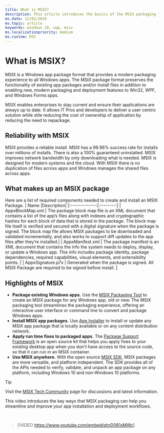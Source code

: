 ```yaml
---
title: What is MSIX?
description: This article introduces the basics of the MSIX packaging format, a modern packaging experience to all Windows apps.
ms.date: 12/02/2019
ms.topic: article
keywords: windows 10, uwp, msix
ms.localizationpriority: medium
ms.custom: RS5
---
```


# What is MSIX?

MSIX is a Windows app package format that provides a modern packaging experience to all Windows apps. The MSIX package format preserves the functionality of existing app packages and/or install files in addition to enabling new, modern packaging and deployment features to Win32, WPF, and Windows Forms apps.

MSIX enables enterprises to stay current and ensure their applications are always up to date. It allows IT Pros and developers to deliver a user centric solution while stile reducing the cost of ownership of application by reducing the need to repackage. 

## Reliability with MSIX 
MSIX provides a reliable install. MSIX has a 99.96% success rate for installs over millions of installs. There is also a 100% guaranteed uninstalled. MSIX improves network bandwidth by only downloading what is needed. MSIX is designed for modern systems and the cloud. With MSIX there is no duplication of files across apps and Windows manages the shared files across apps.

## What makes up an MSIX package 
Here are a list of required components needed to create and install an MSIX Package. 
| Name |Description|
|:-------------:|:--------:|
| AppxBlockMap.xml | The package block map file is an XML document that contains a list of the app’s files along with indexes and cryptographic hashes for each block of data that is stored in the package. The block map file itself is verified and secured with a digital signature when the package is signed. The block map file allows MSIX packages to be downloaded and validated incrementally, and also works to support diff updates to the app files after they’re installed.| 
| AppxManifest.xml | The package manifest is an XML document that contains the info the system needs to deploy, display, or update a Windows app. This info includes package identity, package dependencies, required capabilities, visual elements, and extensibility points. | 
| AppxSignature.p7x | Generated when the package is signed. All MSIX Package are required to be signed before install. |

## Highlights of MSIX

* **Package existing Windows apps.** Use the [MSIX Packaging Tool](packaging-tool/mpt-overview.md) to create an MSIX package for any Windows app, old or new. The MSIX packaging tool streamlines the packaging experience, offering an interactive user interface or command line to convert and package Windows apps.
* **Install MSIX app packages.** Use [App Installer](app-installer/app-installer-root.md) to install or update any MSIX app package that is locally available or on any content distribution network.
* **Apply run time fixes to packaged apps.** The [Package Support Framework](psf/package-support-framework-overview.md) is an open source kit that helps you apply fixes to your existing desktop app when you don't have access to the source code, so that it can run in an MSIX container.
* **Use MSIX anywhere.** With the open source [MSIX SDK](msix-sdk/sdk-overview.md), MSIX packages are more versatile, and platform independent. The SDK provides all of the APIs needed to verify, validate, and unpack an app package on any platform, including Windows 10 and non-Windows 10 platforms.

> [!TIP]
> Visit the [MSIX Tech Community](https://aka.ms/msixcommunity) page for discussions and latest information.

This video introduces the key ways that MSIX packaging can help you streamline and improve your app installation and deployment workflows.

<br/>

> [!VIDEO https://www.youtube.com/embed/phrD081sMWc]

